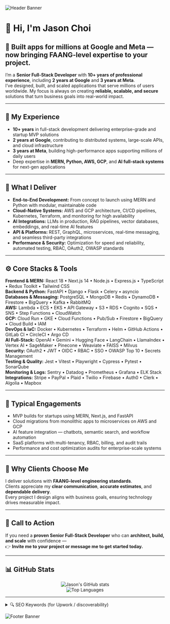 ![Header Banner](https://capsule-render.vercel.app/api?type=waving&color=gradient&height=200&section=header&text=Jason%20Choi%20🚀&fontSize=45&fontAlignY=35&desc=Senior%20Full-Stack%20Developer%20|%20MERN%20%7C%20Python%20%7C%20Cloud%20%26%20AI&descAlignY=55)

# 👋 Hi, I'm Jason Choi

## 🚀 Built apps for millions at Google and Meta — now bringing FAANG-level expertise to your project.

I’m a **Senior Full-Stack Developer** with **10+ years of professional experience**, including **2 years at Google** and **3 years at Meta**.  
I’ve designed, built, and scaled applications that serve millions of users worldwide. My focus is always on creating **reliable, scalable, and secure** solutions that turn business goals into real-world impact.

---

## 💼 My Experience

- **10+ years** in full-stack development delivering enterprise-grade and startup MVP solutions  
- **2 years at Google**, contributing to distributed systems, large-scale APIs, and cloud infrastructure  
- **3 years at Meta**, building high-performance apps supporting millions of daily users  
- Deep expertise in **MERN, Python, AWS, GCP**, and **AI full-stack systems** for next-gen applications  

---

## 🧠 What I Deliver

- **End-to-End Development:** From concept to launch using MERN and Python with modular, maintainable code  
- **Cloud-Native Systems:** AWS and GCP architecture, CI/CD pipelines, Kubernetes, Terraform, and monitoring for high availability  
- **AI Integrations:** LLMs in production, RAG pipelines, vector databases, embeddings, and real-time AI features  
- **API & Platforms:** REST, GraphQL, microservices, real-time messaging, and seamless third-party integrations  
- **Performance & Security:** Optimization for speed and reliability, automated testing, RBAC, OAuth2, OWASP standards  

---

## ⚙️ Core Stacks & Tools

**Frontend & MERN:** React 18 • Next.js 14 • Node.js • Express.js • TypeScript • Redux Toolkit • Tailwind CSS  
**Backend & Python:** FastAPI • Django • Flask • Celery • asyncio  
**Databases & Messaging:** PostgreSQL • MongoDB • Redis • DynamoDB • Firestore • BigQuery • Kafka • RabbitMQ  
**AWS:** Lambda • ECS • EKS • API Gateway • S3 • RDS • Cognito • SQS • SNS • Step Functions • CloudWatch  
**GCP:** Cloud Run • GKE • Cloud Functions • Pub/Sub • Firestore • BigQuery • Cloud Build • IAM  
**DevOps & IaC:** Docker • Kubernetes • Terraform • Helm • GitHub Actions • GitLab CI • CircleCI • Argo CD  
**AI Full-Stack:** OpenAI • Gemini • Hugging Face • LangChain • LlamaIndex • Vertex AI • SageMaker • Pinecone • Weaviate • FAISS • Milvus  
**Security:** OAuth2 • JWT • OIDC • RBAC • SSO • OWASP Top 10 • Secrets Management  
**Testing & Quality:** Jest • Vitest • Playwright • Cypress • Pytest • SonarQube  
**Monitoring & Logs:** Sentry • Datadog • Prometheus • Grafana • ELK Stack  
**Integrations:** Stripe • PayPal • Plaid • Twilio • Firebase • Auth0 • Clerk • Algolia • Mapbox  

---

## 🧩 Typical Engagements

- MVP builds for startups using MERN, Next.js, and FastAPI  
- Cloud migrations from monolithic apps to microservices on AWS and GCP  
- AI feature integration — chatbots, semantic search, and workflow automation  
- SaaS platforms with multi-tenancy, RBAC, billing, and audit trails  
- Performance and cost optimization audits for enterprise-scale systems  

---

## 🌟 Why Clients Choose Me

I deliver solutions with **FAANG-level engineering standards**.  
Clients appreciate my **clear communication**, **accurate estimates**, and **dependable delivery**.  
Every project I design aligns with business goals, ensuring technology drives measurable impact.

---

## 📢 Call to Action

If you need a **proven Senior Full-Stack Developer** who can **architect, build, and scale** with confidence —  
👉 **Invite me to your project or message me to get started today.**

---

## 📊 GitHub Stats

<div align="center">

![Jason's GitHub stats](https://github-readme-stats.vercel.app/api?username=JasonChoi&show_icons=true&theme=tokyonight&hide_border=true&border_radius=10)  
![Top Languages](https://github-readme-stats.vercel.app/api/top-langs/?username=JasonChoi&layout=compact&theme=tokyonight&hide_border=true&border_radius=10)

</div>

---

<details>
<summary>🔍 SEO Keywords (for Upwork / discoverability)</summary>

Senior Full-Stack Developer, MERN Developer, React Developer, Next.js Developer, Node.js Developer, Express.js, TypeScript, Python Developer, FastAPI, Django, Flask, REST API, GraphQL, WebSockets, Microservices, Event-Driven, PostgreSQL, MongoDB, Redis, AWS Developer, Lambda, API Gateway, ECS, EKS, CloudFront, S3, RDS, Cognito, SQS, SNS, Step Functions, CloudWatch, GCP Developer, Cloud Run, GKE, Cloud Functions, Pub/Sub, Firestore, BigQuery, DevOps, Docker, Kubernetes, Terraform, Helm, CI/CD, GitHub Actions, GitLab CI, Argo CD, AI Full-Stack, LLM, RAG, Vector Database, Pinecone, Weaviate, FAISS, Milvus, Vertex AI, SageMaker, Hugging Face, OpenAI, Google Gemini, LangChain, LlamaIndex, OAuth2, JWT, SSO, RBAC, OWASP, Unit Testing, Integration Testing, E2E Testing, Playwright, Cypress, Sentry, Datadog, Prometheus, Grafana, Stripe, Twilio, Firebase, Auth0, Clerk, PWA, SSR, SSG, Monorepo, Turborepo.
</details>

![Footer Banner](https://capsule-render.v)
